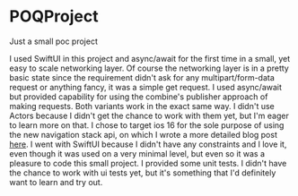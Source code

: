 # POQProject
Just a small poc project

I used SwiftUI in this project and async/await for the first time in a small, yet easy to scale networking layer. Of course the networking layer is in a pretty basic state since the requirement didn't ask for any multipart/form-data request or anything fancy, it was a simple get request. I used async/await but provided capability for using the combine's publisher approach of making requests. Both variants work in the exact same way. I didn't use Actors because I didn't get the chance to work with them yet, but I'm eager to learn more on that.
I chose to target ios 16 for the sole purpose of using the new navigation stack api, on which I wrote a more detailed blog post [here][blogPost].
I went with SwiftUI because I didn't have any constraints and I love it, even though it was used on a very minimal level, but even so it was a pleasure to code this small project.
I provided some unit tests. I didn't have the chance to work with ui tests yet, but it's something that I'd definitely want to learn and try out.

[blogPost]: https://wizlabsystems.com/2022/08/03/mastering-the-new-ios-16-navigation-api-in-swiftui/